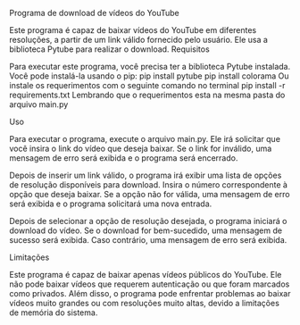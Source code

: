 Programa de download de vídeos do YouTube

Este programa é capaz de baixar vídeos do YouTube em diferentes resoluções, a partir de um link válido fornecido pelo usuário. Ele usa a biblioteca Pytube para realizar o download.
Requisitos

Para executar este programa, você precisa ter a biblioteca Pytube instalada. Você pode instalá-la usando o pip:
pip install pytube
pip install colorama
Ou instale os requerimentos com o seguinte comando no terminal
pip install -r requirements.txt
Lembrando que o requerimentos esta na mesma pasta do arquivo main.py

Uso

Para executar o programa, execute o arquivo main.py. Ele irá solicitar que você insira o link do vídeo que deseja baixar. Se o link for inválido, uma mensagem de erro será exibida e o programa será encerrado.

Depois de inserir um link válido, o programa irá exibir uma lista de opções de resolução disponíveis para download. Insira o número correspondente à opção que deseja baixar. Se a opção não for válida, uma mensagem de erro será exibida e o programa solicitará uma nova entrada.

Depois de selecionar a opção de resolução desejada, o programa iniciará o download do vídeo. Se o download for bem-sucedido, uma mensagem de sucesso será exibida. Caso contrário, uma mensagem de erro será exibida.

Limitações

Este programa é capaz de baixar apenas vídeos públicos do YouTube. Ele não pode baixar vídeos que requerem autenticação ou que foram marcados como privados. Além disso, o programa pode enfrentar problemas ao baixar vídeos muito grandes ou com resoluções muito altas, devido a limitações de memória do sistema.
